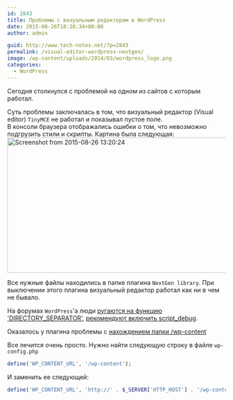 ```yaml
---
id: 2843
title: Проблемы с визуальным редактором в WordPress
date: 2015-08-26T18:28:34+00:00
author: admin

guid: http://www.tech-notes.net/?p=2843
permalink: /visual-editor-wordpress-nextgen/
image: /wp-content/uploads/2014/03/wordpress_logo.png
categories:
  - WordPress
---
```

Сегодня столкнулся с проблемой на одном из сайтов с которым работал.

Суть проблемы заключалась в том, что визуальный редактор (Visual editor) `TinyMCE` не работал и показывал пустое поле.  
В консоли браузера отображались ошибки о том, что невозможно подгрузить стили и скрипты. Картина была следующая:  
[<img src="/wp-content/uploads/2015/08/Screenshot-from-2015-08-26-132024.png" alt="Screenshot from 2015-08-26 13:20:24" width="1563" height="312" class="aligncenter size-full wp-image-2844" srcset="/wp-content/uploads/2015/08/Screenshot-from-2015-08-26-132024.png 1563w, /wp-content/uploads/2015/08/Screenshot-from-2015-08-26-132024-170x34.png 170w, /wp-content/uploads/2015/08/Screenshot-from-2015-08-26-132024-300x60.png 300w, /wp-content/uploads/2015/08/Screenshot-from-2015-08-26-132024-1024x204.png 1024w" sizes="(max-width: 1563px) 100vw, 1563px" />](/wp-content/uploads/2015/08/Screenshot-from-2015-08-26-132024.png)

Все нужные файлы находились в папке плагина `NextGen library`. При выключении этого плагина визуальный редактор работал как ни в чем не бывало.

На форумах `WordPress`'а люди [ругаются на функцию 'DIRECTORY_SEPARATOR'](https://wordpress.org/support/topic/the-nextgen-button-is-not-working-in-visual-editor), [рекомендуют включить script_debug](https://wordpress.org/support/topic/visual-editor-blank-no-text-editor).

Оказалось у плагина проблемы с [нахождением папки /wp-content](https://wordpress.org/support/topic/slashes-are-missing-still-problem-is-not-fixed)

Все лечится очень просто. Нужно найти следующую строку в файле `wp-config.php`

```php
define('WP_CONTENT_URL', '/wp-content');
```

И заменить ее следующей:

```php
define('WP_CONTENT_URL', 'http://' . $_SERVER['HTTP_HOST'] . '/wp-content');
```
